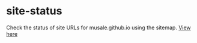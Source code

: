 # site-status

Check the status of site URLs for musale.github.io using the sitemap. [View here](https://aqueous-hollows-92221.herokuapp.com)

